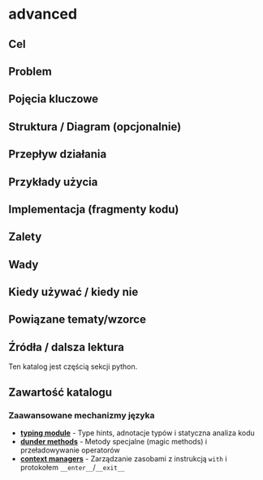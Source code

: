 # advanced

## Cel

## Problem

## Pojęcia kluczowe

## Struktura / Diagram (opcjonalnie)

## Przepływ działania

## Przykłady użycia

## Implementacja (fragmenty kodu)

## Zalety

## Wady

## Kiedy używać / kiedy nie

## Powiązane tematy/wzorce

## Źródła / dalsza lektura


Ten katalog jest częścią sekcji python.

## Zawartość katalogu

### Zaawansowane mechanizmy języka
- [**typing module**](./typing-module.md) - Type hints, adnotacje typów i statyczna analiza kodu
- [**dunder methods**](./dunder-methods.md) - Metody specjalne (magic methods) i przeładowywanie operatorów
- [**context managers**](./context-managers.md) - Zarządzanie zasobami z instrukcją `with` i protokołem `__enter__`/`__exit__`

